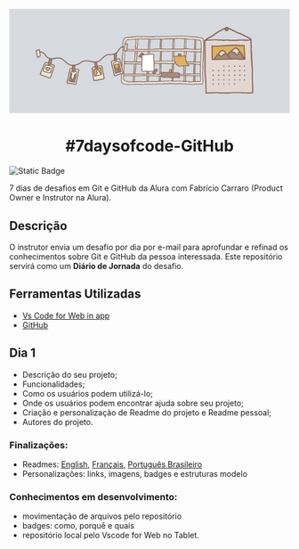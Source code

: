 ![imagem em desenho à mão, em cores pastéis, de uma parede com um calendário de parede, uma grade de avisos e um cordãode fotos](docs/images/capa.jpeg)
<h1 align="center">#7daysofcode-GitHub</h1>

![Static Badge](https://img.shields.io/badge/Em%20Desenvolvimento-status7days?style=plastic&logo=githubactions&logoSize=auto&label=Status&labelColor=white&color=blue)

7 dias de desafios em Git e GitHub da Alura com Fabrício Carraro (Product Owner e Instrutor na Alura).

## Descrição
O instrutor envia um desafio por dia por e-mail para aprofundar e refinad os conhecimentos sobre Git e GitHub da pessoa interessada.
Este repositório servirá  como um **Diário de Jornada** do desafio. 

## Ferramentas Utilizadas
- [Vs Code for Web in app](https://vscode.dev/?vscode-lang=pt-br)
- [GitHub](github.com) 


## Dia 1
- Descrição do seu projeto;
- Funcionalidades;
- Como os usuários podem utilizá-lo;
- Onde os usuários podem encontrar ajuda sobre seu projeto;
- Criação e personalização de Readme do projeto e Readme pessoal;
- Autores do projeto.

### Finalizações: 
- Readmes: [English](CamilaSantino.eng.md), [Français](CamilaSantino.fr.md), [Português Brasileiro](CamilaSantino.md)
- Personalizações: links, imagens, badges e estruturas modelo

### Conhecimentos em desenvolvimento:
- movimentação de arquivos pelo repositório
- badges: como, porquê e quais
- repositório local pelo Vscode for Web no Tablet.
  
